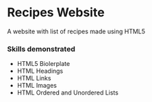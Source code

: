# Recipes Website

A website with list of recipes made using HTML5

### Skills demonstrated

* HTML5 Biolerplate
* HTML Headings
* HTML Links
* HTML Images
* HTML Ordered and Unordered Lists